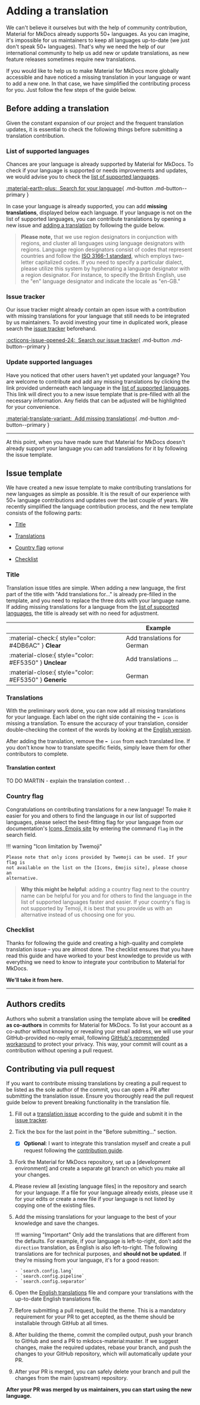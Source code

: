 # Adding a translation

We can't believe it ourselves but with the help of community contribution, 
Material for MkDocs already supports 50+ languages. As you can imagine, it's
impossible for us maintainers to keep all languages up-to-date (we just don't 
speak 50+ languages). That's why we need the help of our international community 
to help us add new or update translations, as new feature releases sometimes 
require new translations.

If you would like to help us to make Material for MkDocs more globally 
accessible and have noticed a missing translation in your language or want to 
add a new one. In that case, we have simplified the contributing process for you. 
Just follow the few steps of the guide below.

## Before adding a translation

Given the constant expansion of our project and the frequent translation updates, 
it is essential to check the following things before submitting a translation 
contribution.

### List of supported languages

Chances are your language is already supported by Material for MkDocs. To check
if your language is supported or needs improvements and updates, we would advise 
you to check the [list of supported languages].

[:material-earth-plus:&nbsp; Search for your language][Search for your language]{ .md-button .md-button--primary }

  [list of supported languages]: https://squidfunk.github.io/mkdocs-material/setup/changing-the-language/#site-language
  [Search for your language]: https://squidfunk.github.io/mkdocs-material/setup/changing-the-language/#site-language

In case your language is already supported, you can add **missing translations**, 
displayed below each language. If your language is not on the list of supported 
languages, you can contribute translations by opening a new issue and 
[adding a translation] by following the guide below.

> __Please note,__ that we use region designators in conjunction with regions, 
> and cluster all languages using language designators with regions. Language 
> region designators consist of codes that represent countries and follow the 
> [ISO 3166-1 standard], which employs two-letter capitalized codes. If you need 
> to specify a particular dialect, please utilize this system by hyphenating a 
> language designator with a region designator. For instance, to specify the 
> British English, use the "en" language designator and indicate the locale as 
> "en-GB."

  [Adding a translation]: https://github.com/squidfunk/mkdocs-material/issues/new?assignees=&labels=change+request&template=04-add-a-translation.yml&title=Add+translations+for+...
  [ISO 3166-1 standard]: https://lingohub.com/developers/supported-locales/language-designators-with-regions

### Issue tracker

Our issue tracker might already contain an open issue with a contribution with 
missing translations for your language that still needs to be integrated by us 
maintainers. To avoid investing your time in duplicated work, please search the 
[issue tracker] beforehand.

[:octicons-issue-opened-24:&nbsp; Search our issue tracker][Search our issue tracker]{ .md-button .md-button--primary }
  
  [issue tracker]: https://github.com/squidfunk/mkdocs-material/issues
  [search our issue tracker]: https://github.com/squidfunk/mkdocs-material/issues

### Update supported languages

Have you noticed that other users haven't yet updated your language? You are 
welcome to contribute and add any missing translations by clicking the link 
provided underneath each language in the [list of supported languages]. This 
link will direct you to a new issue template that is pre-filled with all the 
necessary information. Any fields that can be adjusted will be highlighted for 
your convenience.

[:material-translate-variant:&nbsp; Add missing translations][Update your translations]{ .md-button .md-button--primary }

 [List of supported languages]: https://squidfunk.github.io/mkdocs-material/setup/changing-the-language/#site-language
 [Update your translations]: https://squidfunk.github.io/mkdocs-material/setup/changing-the-language/#site-language

---

At this point, when you have made sure that Material for MkDocs doesn't already 
support your language you can add translations for it by following the issue 
template.

## Issue template

We have created a new issue template to make contributing translations for new 
languages as simple as possible. It is the result of our experience with 50+
language contributions and updates over the last couple of years. We recently 
simplified the language contribution process, and the new template consists of the 
following parts:

- [Title]
- [Translations]
- [Country flag] <small>optional</small>
- [Checklist]

  [Title]: #title
  [Translations]: #translations
  [Country flag]: #country-flag
  [Checklist]: #checklist

### Title

Translation issue titles are simple. When adding a new language, the first part 
of the title with "Add translations for..." is already pre-filled in the 
template, and you need to replace the three dots with your language name. If 
adding missing translations for a language from the [list of supported languages], 
the title is already set with no need for adjustment. 

| <!-- --> | Example  |
| -------- | -------- | 
| :material-check:{ style="color: #4DB6AC" } __Clear__ | Add translations for German
| :material-close:{ style="color: #EF5350" } __Unclear__ | Add translations ...
| :material-close:{ style="color: #EF5350" } __Generic__ | German

 [List of supported languages]: https://squidfunk.github.io/mkdocs-material/setup/changing-the-language/#site-language

### Translations

With the preliminary work done, you can now add all missing translations for 
your language. Each label on the right side containing the `⬅️ icon` is missing 
a translation. To ensure the accuracy of your translation, consider double-checking 
the context of the words by looking at the [English version].

After adding the translation, remove the `⬅️ icon` from each translated line. If 
you don't know how to translate specific fields, simply leave them for other 
contributors to complete.

[English version]: https://github.com/squidfunk/mkdocs-material/tree/master/src/partials/languages/en.html

#### Translation context

TO DO MARTIN - explain the translation context
.
.


### Country flag

Congratulations on contributing translations for a new language! To make it 
easier for you and others to find the language in our list of supported 
languages, please select the best-fitting flag for your language from our 
documentation's [Icons, Emojis site] by entering the command `flag` in the 
search field.

!!! warning "Icon limitation by Twemoji"

    Please note that only icons provided by Twemoji can be used. If your flag is 
    not available on the list on the [Icons, Emojis site], please choose an 
    alternative.

> __Why this might be helpful__: adding a country flag next to the country name 
> can be helpful for you and for others to find the language in the list of 
> supported languages faster and easier. If your country's flag is not supported 
> by Temoji, it is best that you provide us with an alternative instead of us 
> choosing one for you.

 [Icons, Emojis site]: https://squidfunk.github.io/mkdocs-material/reference/icons-emojis/#search

### Checklist

Thanks for following the guide and creating a high-quality and complete 
translation issue – you are almost done. The checklist ensures that you have read 
this guide and have worked to your best knowledge to provide us with everything 
we need to know to integrate your contribution to Material for MkDocs.

__We'll take it from here.__

---

## Authors credits

Authors who submit a translation using the template above will be 
__credited as co-authors__ in commits for Material for MkDocs. To list your 
account as a co-author without knowing or revealing your email address, we will 
use your GitHub-provided no-reply email, following 
[GitHub's recommended workaround] to protect your privacy. This way, your 
commit will count as a contribution without opening a pull request.

 [GitHub's recommended workaround]: https://docs.github.com/en/pull-requests/committing-changes-to-your-project/creating-and-editing-commits/creating-a-commit-with-multiple-authors

## Contributing via pull request

If you want to contribute missing translations by creating a pull request to be 
listed as the sole author of the commit, you can open a PR after submitting the 
translation issue. Ensure you thoroughly read the pull request guide below to 
prevent breaking functionality in the translation file.

1.  Fill out a [translation issue] according to the guide and submit it in the 
    [issue tracker].

2.  Tick the box for the last point in the "Before submitting..." section.
    - [x]  __Optional__: I want to integrate this translation myself and create a 
            pull request following the [contribution guide](https://github.com/squidfunk/mkdocs-material/blob/master/CONTRIBUTING.md).

3.  Fork the Material for MkDocs repository, set up a [development environment] 
and create a separate git branch on which you make all your changes.

4.  Please review all [existing language files] in the repository and search for 
your language. If a file for your language already exists, please use it for 
your edits or create a new file if your language is not listed by copying one of 
the existing files.
    
5.  Add the missing translations for your language to the best of your knowledge
    and save the changes.

    !!! warning "Important"
        Only add the translations that are different from the defaults. For 
        example, if your language is left-to-right, don't add the `direction` 
        translation, as English is also left-to-right. The following 
        translations are for technical purposes, and __should not be updated__. 
        If they're missing from your language, it's for a good reason:

        - `search.config.lang`
        - `search.config.pipeline`
        - `search.config.separator`

6.  Open the [English translations] file and compare your translations with the 
    up-to-date English translations file. 

7.  Before submitting a pull request, build the theme. This is a mandatory 
requirement for your PR to get accepted, as the theme should be installable 
through GitHub at all times.

8.  After building the theme, commit the compiled output, push your branch to 
GitHub and send a PR to mkdocs-material:master. If we suggest changes, make the 
required updates, rebase your branch, and push the changes to your GitHub 
repository, which will automatically update your PR.

9. After your PR is merged, you can safely delete your branch and pull the 
changes from the main (upstream) repository.

  [translation issue]: https://github.com/squidfunk/mkdocs-material/issues/new?assignees=&labels=change+request&template=04-add-a-translation.yml&title=Add+translations+for+...
  [issue tracker]: https://github.com/squidfunk/mkdocs-material/issues/new/choose
  [language files]: https://github.com/squidfunk/mkdocs-material/tree/master/src/partials/languages
  [English translations]: https://github.com/squidfunk/mkdocs-material/tree/master/src/partials/languages/en.html

__After your PR was merged by us maintainers, you can start using the new language.__
